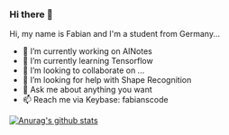 ### Hi there 👋


Hi, my name is Fabian and I'm a student from Germany...

- 🔭 I’m currently working on AINotes
- 🌱 I’m currently learning Tensorflow
- 👯 I’m looking to collaborate on ...
- 🤔 I’m looking for help with Shape Recognition
- 💬 Ask me about anything you want
- 📫 Reach me via Keybase: fabianscode

[![Anurag's github stats](https://github-readme-stats.vercel.app/api?username=fabianscode)](https://github.com/anuraghazra/github-readme-stats)
